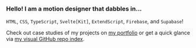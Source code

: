 ### Hello! I am a motion designer that dabbles in...

`HTML`, `CSS`, `TypeScript`, `Svelte[Kit]`, `ExtendScript`, `Firebase`, and `Supabase`!

Check out case studies of my projects on [my portfolio](https://www.martinlindberg.me/) or get a quick glance via [my visual GitHub repo index](https://fartinmartin.github.io/).

